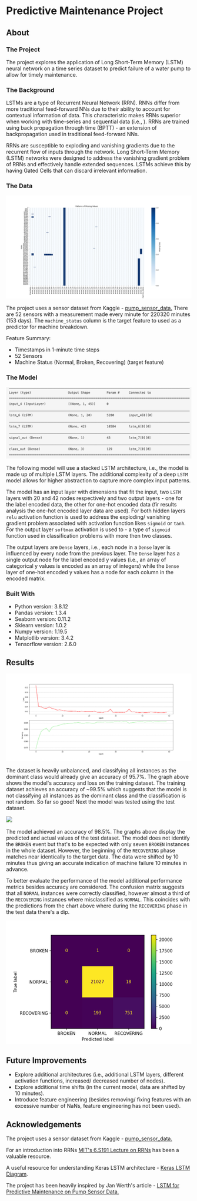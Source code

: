 # Predictive Maintenance Project 

## About 
### The Project 

The project explores the application of Long Short-Term Memory (LSTM) neural network on a  time series dataset to predict failure of a water pump to allow for timely maintenance. 

### The Background

LSTMs are a type of Recurrent Neural Network (RRN). RNNs differ from more traditional feed-forward NNs due to their ability to account for contextual information of data. This characteristic makes RRNs superior when working with time-series and sequential data (i.e., ). RRNs are trained using back propagation through time (BPTT) - an extension of backpropagation used in traditional feed-forward NNs.

RRNs are susceptible to exploding and vanishing gradients due to the recurrent flow of inputs through the network. Long Short-Term Memory (LSTM) networks were designed to address the vanishing gradient problem of RRNs and effectively handle extended sequences. LSTMs achieve this by having Gated Cells that can discard irrelevant information.


### The Data

![](img/nan_matrix.png)

The project uses a sensor dataset from Kaggle - [pump_sensor_data.](https://www.kaggle.com/datasets/nphantawee/pump-sensor-data/metadata) There are 52 sensors with a measurement made every minute for 220320 minutes (153 days). The `machine_status` column is the target feature to used as a predictor for machine breakdown. 

Feature Summary:
- Timestamps in 1-minute time steps
- 52 Sensors 
- Machine Status (Normal, Broken, Recovering) (target feature)

### The Model

![](img/model.png)

The following model will use a stacked LSTM architecture, i.e., the model is made up of  multiple LSTM layers.  The additional complexity of a deep `LSTM` model allows for higher abstraction to capture more complex input patterns. 

The model has an input layer with dimensions that fit the input, two `LSTM` layers with 20 and 42 nodes respectively and two output layers - one for the label encoded data, the other for one-hot encoded data (fir results analysis the one-hot encoded layer data are used). For both hidden layers `relu` activation function is used to address the exploding/ vanishing gradient problem associated with activation function likes `sigmoid` or `tanh`. For the output layer `softmax` activation is used to - a type of `sigmoid` function used in classification problems with more then two classes.

The output layers are `Dense` layers, i.e., each node in a `Dense` layer is influenced by every node from the previous layer. The `Dense` layer has a single output node for the label encoded y values (i.e., an array of categorical y values is encoded as an array of integers) while the `Dense` layer of one-hot encoded y values has a node for each column in the encoded matrix. 

### Built With

* Python version: 3.8.12
* Pandas version: 1.3.4
* Seaborn version: 0.11.2
* Sklearn version: 1.0.2
* Numpy version: 1.19.5
* Matplotlib version: 3.4.2
* Tensorflow version: 2.6.0

## Results


![](img/acc_loss_graph.png)

The dataset is heavily unbalanced, and classifying all instances as the dominant class would already give an accuracy of 95.7%. The graph above shows the model's accuracy and loss on the training dataset. The training dataset achieves an accuracy of ~99.5% which suggests that the model is not classifying all instances as the dominant class and the classification is not random. So far so good! Next the model was tested using the test dataset. 

![](img/predictions.png)

The model achieved an accuracy of 98.5%. The graphs above display the predicted and actual values of the test dataset. The model does not identify the `BROKEN` event but that's to be expected with only seven `BROKEN` instances in the whole dataset. However, the beginning of the `RECOVERING` phase matches near identically to the target data. The data were shifted by 10 minutes thus giving an accurate indication of machine failure 10 minutes in advance.

To better evaluate the performance of the model additional performance metrics besides accuracy are considered.  The confusion matrix suggests that all `NORMAL` instances were correctly classified, however almost a third of the `RECOVERING` instances where misclassified as `NORMAL`. This coincides with the predictions from the chart above where during the `RECOVERING` phase in the test data there's a dip.

![](img/conf_matrix.png)

## Future Improvements

- Explore additional architectures (i.e., additional LSTM layers, different activation functions, increased/ decreased number of nodes).
- Explore additional time shifts (in the current model, data are shifted by 10 minutes).
- Introduce feature engineering (besides removing/ fixing features with an excessive number of NaNs, feature engineering has not been used).


## Acknowledgements

The project uses a sensor dataset from Kaggle - [pump_sensor_data.](https://www.kaggle.com/datasets/nphantawee/pump-sensor-data/metadata)

For an introduction into RRNs [MIT's 6.S191 Lecture on RRNs](https://youtu.be/qjrad0V0uJE) has been a valuable resource.

A useful resource for understanding Keras LSTM architecture - [Keras LSTM Diagram](https://github.com/MohammadFneish7/Keras_LSTM_Diagram).

The project has been heavily inspired by Jan Werth's article - [LSTM for Predictive Maintenance on Pump Sensor Data.](https://towardsdatascience.com/lstm-for-predictive-maintenance-on-pump-sensor-data-b43486eb3210)
